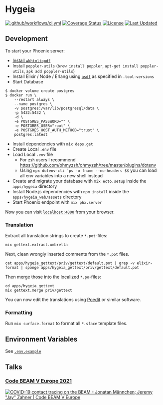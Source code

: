 # Hygeia

[![.github/workflows/ci.yml](https://github.com/jshmrtn/hygeia/actions/workflows/ci.yml/badge.svg)](https://github.com/jshmrtn/hygeia/actions/workflows/ci.yml)
[![Coverage Status](https://coveralls.io/repos/github/jshmrtn/hygeia/badge.svg?branch=master)](https://coveralls.io/github/jshmrtn/hygeia?branch=master)
[![License](https://img.shields.io/badge/License-BSL%201.1%20%2F%20Apache%202.0-blue.svg)](https://mariadb.com/bsl11/)
[![Last Updated](https://img.shields.io/github/last-commit/jshmrtn/hygeia.svg)](https://github.com/jshmrtn/hygeia/commits/master)

## Development

To start your Phoenix server:

- [Install `wkhtmltopdf`](https://github.com/gutschilla/elixir-pdf-generator#wkhtmltopdf)
- Install `poppler-utils` (`brew install poppler`, `apt-get install poppler-utils`, `apk add poppler-utils`)
- Install Elixir / Node / Erlang using [`asdf`](https://asdf-vm.com/) as specified in `.tool-versions`
- Start Database

```console
$ docker volume create postgres
$ docker run \
    --restart always \
    --name postgres \
    -v postgres:/var/lib/postgresql/data \
    -p 5432:5432 \
    -d \
    -e POSTGRES_PASSWORD="" \
    -e POSTGRES_USER="root" \
    -e POSTGRES_HOST_AUTH_METHOD="trust" \
    postgres:latest
```

- Install dependencies with `mix deps.get`
- Create Local `.env` file
- Load Local `.env` file
  - For `zsh` users I recommend https://github.com/ohmyzsh/ohmyzsh/tree/master/plugins/dotenv
  - Using `` npx dotenv-cli `ps -o fname --no-headers $$ `` you can load all env variables into a new shell instead
- Create and migrate your database with `mix ecto.setup` inside the `apps/hygeia` directory
- Install Node.js dependencies with `npm install` inside the `apps/hygeia_web/assets` directory
- Start Phoenix endpoint with `mix phx.server`

Now you can visit [`localhost:4000`](http://localhost:4000) from your browser.

### Translation

Extract all translation strings to create `*.pot`-files:

```console
mix gettext.extract.umbrella
```

Next, clean wrongly inserted comments from the `*.pot` files.

```console
cat apps/hygeia_gettext/priv/gettext/default.pot | grep -v elixir-format | sponge apps/hygeia_gettext/priv/gettext/default.pot
```

Then merge those into the localized `*.po`-files:

```console
cd apps/hygeia_gettext
mix gettext.merge priv/gettext
```

You can now edit the translations using [Poedit](https://poedit.net/) or similar software.

### Formatting

Run `mix surface.format` to format all `*.sface` template files.

## Environment Variables

See [`.env.example`](./.env.example)

## Talks

### [Code BEAM V Europe 2021](https://codesync.global/speaker/jonatan-maennchen/#845covid-19-contact-tracing-on-the-beam)

[![COVID-19 contact tracing on the BEAM - Jonatan Männchen; Jeremy "Jay" Zahner | Code BEAM V Europe](https://img.youtube.com/vi/7ypfyCOfwLo/0.jpg)](https://www.youtube.com/watch?v=7ypfyCOfwLo)
